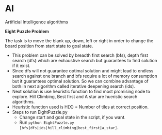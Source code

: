 # AI
Artificial Intelligence algorithms

**Eight Puzzle Problem**

The task is to move the blank up, down, left or right in order to change the board position from start state to goal state.
- This problem can be solved by breadth first search (bfs), depth first search (dfs) which are exhaustive search but guarantees to find solution if it exist.
- Since dfs will not guarantee optimal solution and might lead to endless search against one branch and bfs require a lot of memory consumption but it guarantees optimal solution. So we can combine advantage of both in next algorithm called iterative deepening search (ids).
- Next solution is use heuristic function to find most promising node to explore. Hill Climbing, Best first and A star are hueristic search algorithms.
- Heuristic function used is H(X) = Number of tiles at correct position.
- Steps to run EightPuzzle.py 
  - Change start and goal state in the script, if you want.
  - Run `python EightPuzzle.py [bfs|dfs|ids|hill_climbing|best_first|a_star]`.
